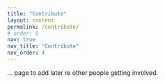 ```yaml
---
title: "Contribute"
layout: content
permalink: /contribute/
# order: 5
nav: true
nav_title: "Contribute"
nav_order: 4
---
```


... page to add later re other people getting involved.

